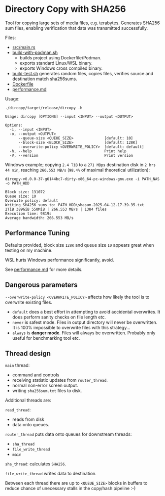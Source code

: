 # Directory Copy with SHA256

Tool for copying large sets of media files, e.g. terabytes.
Generates SHA256 sum files,
enabling verification that data was transmitted successfully.

Files:
* [src/main.rs](src/main.rs)
* [build-with-podman.sh](build-with-podman.sh)
  * builds project using Dockerfile/Podman.
  * exports standard Linux/WSL binary.
  * exports Windows cross compiled binary.
* [build-test.sh](build-test.sh)
  generates random files,
  copies files,
  verifies source and destination match sha256sums.
* [Dockerfile](Dockerfile)
* [performance.md](performance.md)

Usage:

`./dircopy/target/release/dircopy -h`

``` plain
Usage: dircopy [OPTIONS] --input <INPUT> --output <OUTPUT>

Options:
  -i, --input <INPUT>
  -o, --output <OUTPUT>
      --queue-size <QUEUE_SIZE>              [default: 10]
      --block-size <BLOCK_SIZE>              [default: 128K]
      --overwrite-policy <OVERWRITE_POLICY>  [default: default]
  -h, --help                                 Print help
  -V, --version                              Print version
```

Windows example; copying `2.4 TiB` to a `271 MBps` destination disk
in `2 hrs 44 min`, reaching `266.553 MB/s`
(`98.4%` of maximal theoretical utilization):

`dircopy-v0.0.0-37-g6144bc7-dirty-x86_64-pc-windows-gnu.exe -i PATH_NAS -o PATH_HDD`

``` plain
Block size: 131072
Queue size: 10
Overwite policy: default
Writing SHA256 sums to: PATH_HDD\shasum.2025-04-12.17.39.35.txt
2TiB 389GiB 550MiB | 266.553 MB/s | 1384 files
Execution time: 9819s
Average bandwidth: 266.553 MB/s
```

## Performance Tuning

Defaults provided, block size `128K` and queue size `10` appears
great when testing on my machine.

WSL hurts Windows performance significantly, avoid.

See [performance.md](performance.md) for more details.

## Dangerous parameters

`--overwrite-policy <OVERWRITE_POLICY>` affects how likely the tool
is to overwrite existing files.

* `default` does a best effort in attempting to avoid accidental
  overwrites.
  It does perform sanity checks on file length etc.
* `never` is safest mode.
  Files in output directory will never be overwritten.
  It is 100% impossible to overwrite files with this strategy...
* `always` is **danger mode**.
  Files will always be overwritten.
  Probably only useful for benchmarking tool etc.

## Thread design

`main` thread:
* command and controls
* receiving statistic updates from `router_thread`.
* normal non-error screen output.
* writing `sha256sum.txt` files to disk.

Additional threads are:

`read_thread`:
* reads from disk
* data onto queues.

`router_thread` puts data onto queues for downstream threads:
* `sha_thread`
* `file_write_thread`
* `main`

`sha_thread`: calculates `SHA256`.

`file_write_thread` writes data to destination.

Between each thread there are up to `<QUEUE_SIZE>`
blocks in buffers to reduce chance of unecessary stalls
in the copy/hash pipeline :-)
